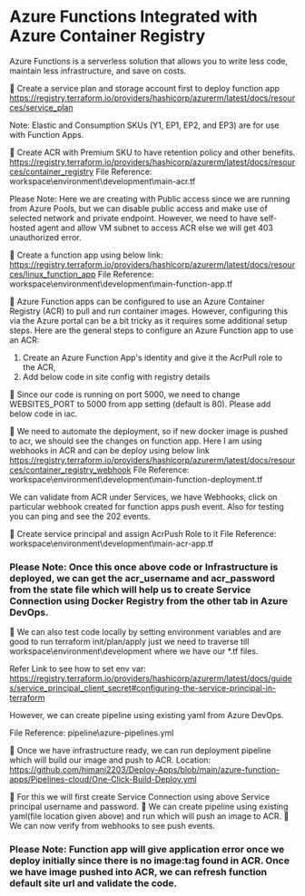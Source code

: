 # Azure Functions Integrated with Azure Container Registry

Azure Functions is a serverless solution that allows you to write less code, maintain less infrastructure, and save on costs.

	Create a service plan and storage account first to deploy function app
  https://registry.terraform.io/providers/hashicorp/azurerm/latest/docs/resources/service_plan

Note:  Elastic and Consumption SKUs (Y1, EP1, EP2, and EP3) are for use with Function Apps.

	Create ACR with Premium SKU to have retention policy and other benefits.
  https://registry.terraform.io/providers/hashicorp/azurerm/latest/docs/resources/container_registry
  File Reference: workspace\environment\development\main-acr.tf

  Please Note: Here we are creating with Public access since we are running from Azure Pools, but we can disable public access and make use of selected network and private endpoint.
  However, we need to have self-hosted agent and allow VM subnet to access ACR else we will get 403 unauthorized error.

	Create a function app using below link:
  https://registry.terraform.io/providers/hashicorp/azurerm/latest/docs/resources/linux_function_app
  File Reference: workspace\environment\development\main-function-app.tf

	Azure Function apps can be configured to use an Azure Container Registry (ACR) to pull and run container images. However, configuring this via the Azure portal can be a bit tricky as it requires some additional setup steps.
  Here are the general steps to configure an Azure Function app to use an ACR:
  1.	Create an Azure Function App's identity and give it the AcrPull role to the ACR,
  2.	Add below code in site config with registry details
 
	Since our code is running on port 5000, we need to change WEBSITES_PORT to 5000  from app setting (default is 80). Please add below code in iac.

	We need to automate the deployment, so if new docker image is pushed to acr, we should see the changes on function app. Here I am using webhooks in ACR and can be deploy using below link
  https://registry.terraform.io/providers/hashicorp/azurerm/latest/docs/resources/container_registry_webhook
  File Reference: workspace\environment\development\main-function-deployment.tf
  
  We can validate from ACR under Services, we have Webhooks, click on particular webhook created for function apps push event. Also for testing you can ping and see the  202 events.

	Create service principal and assign AcrPush Role to it
  File Reference: workspace\environment\development\main-acr-app.tf

### Please Note: Once this once above code or Infrastructure is deployed, we can get the acr_username and acr_password from the state file which will help us to create Service Connection using Docker Registry from the other tab in Azure DevOps.

	We can also test code locally by setting environment variables and are good to run terraform init/plan/apply just we need to traverse till workspace\environment\development where we have our *.tf files.

Refer Link to see how to set env var:
https://registry.terraform.io/providers/hashicorp/azurerm/latest/docs/guides/service_principal_client_secret#configuring-the-service-principal-in-terraform


However, we can create pipeline using existing yaml from Azure DevOps.

File Reference: pipeline\azure-pipelines.yml

	Once we have infrastructure ready, we can run deployment pipeline which will build our image and push to ACR.
Location: https://github.com/himani2203/Deploy-Apps/blob/main/azure-function-apps/Pipelines-cloud/One-Click-Build-Deploy.yml

	For this we will first create Service Connection using above Service principal username and password.
	We can create pipeline using existing yaml(file location given above) and run which will push an image to ACR. 
	We can now verify from webhooks to see push events.

### Please Note: Function app will give application error once we deploy initially since there is no image:tag found in ACR. Once we have image pushed into ACR, we can refresh function default site url and validate the code.
